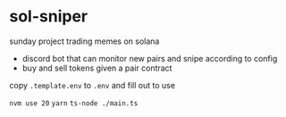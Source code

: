 # sol-sniper

sunday project trading memes on solana

- discord bot that can monitor new pairs and snipe according to config
- buy and sell tokens given a pair contract

copy `.template.env` to `.env` and fill out to use

`nvm use 20`
`yarn`
`ts-node ./main.ts`
